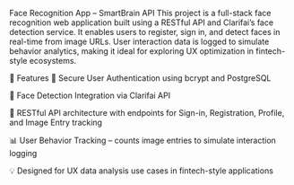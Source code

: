 Face Recognition App – SmartBrain API
This project is a full-stack face recognition web application built using a RESTful API and Clarifai’s face detection service. It enables users to register, sign in, and detect faces in real-time from image URLs. User interaction data is logged to simulate behavior analytics, making it ideal for exploring UX optimization in fintech-style ecosystems.

🚀 Features
🔐 Secure User Authentication using bcrypt and PostgreSQL

🧠 Face Detection Integration via Clarifai API

🔄 RESTful API architecture with endpoints for Sign-in, Registration, Profile, and Image Entry tracking

📊 User Behavior Tracking – counts image entries to simulate interaction logging

💡 Designed for UX data analysis use cases in fintech-style applications
